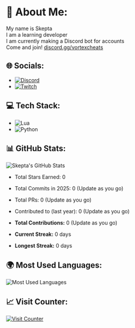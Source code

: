 # 💫 About Me:
My name is Skepta  
I am a learning developer  
I am currently making a Discord bot for accounts  
Come and join! [discord.gg/vortexcheats](https://discord.gg/vortexcheats)

## 🌐 Socials:
- [![Discord](https://img.shields.io/badge/Discord-%237289DA.svg?logo=discord&logoColor=white)](https://discord.gg/vortexcheats)
- [![Twitch](https://img.shields.io/badge/Twitch-%239146FF.svg?logo=Twitch&logoColor=white)](https://twitch.tv/daskepta)

## 💻 Tech Stack:
- ![Lua](https://img.shields.io/badge/Lua-%232C2D72.svg?style=for-the-badge&logo=lua&logoColor=white)
- ![Python](https://img.shields.io/badge/Python-3670A0?style=for-the-badge&logo=python&logoColor=ffdd54)

## 📊 GitHub Stats:
![Skepta's GitHub Stats](https://github-readme-stats.vercel.app/api?username=vortexcheats&show_icons=true&theme=dracula)
- Total Stars Earned: 0
- Total Commits in 2025: 0 (Update as you go)
- Total PRs: 0 (Update as you go)
- Contributed to (last year): 0 (Update as you go)

- **Total Contributions:** 0 (Update as you go)
- **Current Streak:** 0 days
- **Longest Streak:** 0 days

## 🌍 Most Used Languages:
![Most Used Languages](https://github-readme-stats.vercel.app/api/top-langs/?username=vortexcheats&theme=dracula)

## 📈 Visit Counter:
[![Visit Counter](https://visitcount.itsvg.in/api?id=vortexcheats&label=Profile%20Views&color=1)](https://visitcount.itsvg.in)
